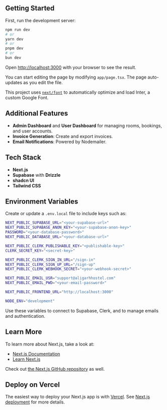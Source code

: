 ## Getting Started

First, run the development server:
```bash
npm run dev
# or
yarn dev
# or
pnpm dev
# or
bun dev
```

Open [http://localhost:3000](http://localhost:3000) with your browser to see the result.

You can start editing the page by modifying `app/page.tsx`. The page auto-updates as you edit the file.

This project uses [`next/font`](https://nextjs.org/docs/basic-features/font-optimization) to automatically optimize and load Inter, a custom Google Font.

## Additional Features

- **Admin Dashboard** and **User Dashboard** for managing rooms, bookings, and user accounts.  
- **Invoice Generation**: Create and export invoices.  
- **Email Notifications**: Powered by Nodemailer.  

## Tech Stack

- **Next.js**  
- **Supabase** with **Drizzle**  
- **shadcn UI**  
- **Tailwind CSS**  

## Environment Variables

Create or update a `.env.local` file to include keys such as:
```bash
NEXT_PUBLIC_SUPABASE_URL="<your-supabase-url>"
NEXT_PUBLIC_SUPABASE_ANON_KEY="<your-supabase-anon-key>"
PASSWORD="<your-database-password>"
NEXT_PUBLIC_DATABASE_URL="<your-database-url>"

NEXT_PUBLIC_CLERK_PUBLISHABLE_KEY="<publishable-key>"
CLERK_SECRET_KEY="<secret-key>"

NEXT_PUBLIC_CLERK_SIGN_IN_URL="/sign-in"
NEXT_PUBLIC_CLERK_SIGN_UP_URL="/sign-up"
NEXT_PUBLIC_CLERK_WEBHOOK_SECRET="<your-webhook-secret>"

NEXT_PUBLIC_EMAIL_USR="support@aligarhhostel.com"
NEXT_PUBLIC_EMAIL_PWD="<your-email-password>"

NEXT_PUBLIC_FRONTEND_URL="http://localhost:3000"

NODE_ENV="development"
```
Use these variables to connect to Supabase, Clerk, and to manage emails and authentication.

## Learn More

To learn more about Next.js, take a look at:

- [Next.js Documentation](https://nextjs.org/docs)  
- [Learn Next.js](https://nextjs.org/learn)  

Check out [the Next.js GitHub repository](https://github.com/vercel/next.js/) as well.

## Deploy on Vercel

The easiest way to deploy your Next.js app is with [Vercel](https://vercel.com/). See [Next.js deployment](https://nextjs.org/docs/deployment) for more details.